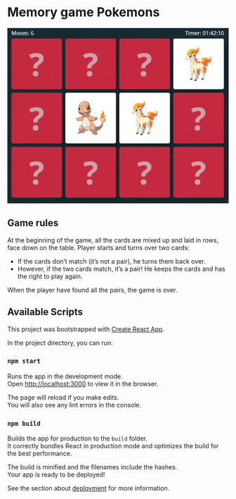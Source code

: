 # Memory game Pokemons
![Screenshot](git-docs/game.png)

## Game rules
At the beginning of the game, all the cards are mixed up and laid in rows, face down on the table.
Player starts and turns over two cards:
- If the cards don’t match (it’s not a pair), he turns them back over.
- However, if the two cards match, it’s a pair! He keeps the cards and has the right to play again.

When the player have found all the pairs, the game is over.

## Available Scripts
This project was bootstrapped with [Create React App](https://github.com/facebook/create-react-app).

In the project directory, you can run:

### `npm start`

Runs the app in the development mode.<br />
Open [http://localhost:3000](http://localhost:3000) to view it in the browser.

The page will reload if you make edits.<br />
You will also see any lint errors in the console.

### `npm build`

Builds the app for production to the `build` folder.<br />
It correctly bundles React in production mode and optimizes the build for the best performance.

The build is minified and the filenames include the hashes.<br />
Your app is ready to be deployed!

See the section about [deployment](https://facebook.github.io/create-react-app/docs/deployment) for more information.
